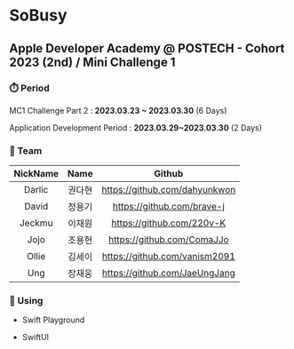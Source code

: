 # SoBusy

## Apple Developer Academy @ POSTECH - Cohort 2023 (2nd) / Mini Challenge 1



### ⏱️ Period

MC1 Challenge Part 2 : **2023.03.23 ~ 2023.03.30** (6 Days)

Application Development Period : **2023.03.29~2023.03.30** (2 Days)



### 🤼 Team

| NickName |  Name  |            Github             |
| :------: | :----: | :---------------------------: |
|  Darlic  | 권다현 | https://github.com/dahyunkwon |
|  David   | 정용기 |  https://github.com/brave-j   |
|  Jeckmu  | 이재원 |   https://github.com/220v-K   |
|   Jojo   | 조용현 |  https://github.com/ComaJJo   |
|  Ollie   | 김세이 | https://github.com/vanism2091 |
|   Ung    | 장재웅 | https://github.com/JaeUngJang |



### 🔧 Using

- Swift Playground

- SwiftUI